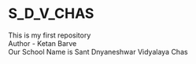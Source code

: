 # S_D_V_CHAS
This is my first repository
<br>
Author - Ketan Barve 
<br>
Our School Name is Sant Dnyaneshwar Vidyalaya Chas
